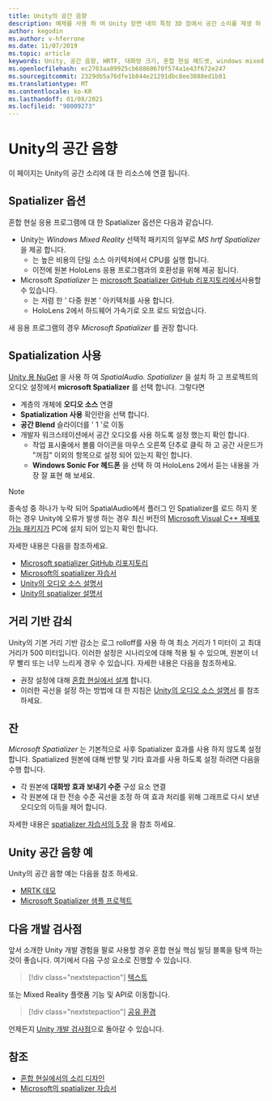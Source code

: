 ```yaml
---
title: Unity의 공간 음향
description: 예제를 사용 하 여 Unity 장면 내의 특정 3D 점에서 공간 소리를 재생 하 고 경우 하는 방법을 알아봅니다.
author: kegodin
ms.author: v-hferrone
ms.date: 11/07/2019
ms.topic: article
keywords: Unity, 공간 음향, HRTF, 대화방 크기, 혼합 현실 헤드셋, windows mixed reality 헤드셋, 가상 현실 헤드셋, MRTK, Mixed Reality Toolkit, spatializer, 반향
ms.openlocfilehash: ec2703aa89925cb68860670f574a1e43f672e247
ms.sourcegitcommit: 2329db5a76dfe1b844e21291dbc8ee3888ed1b81
ms.translationtype: MT
ms.contentlocale: ko-KR
ms.lasthandoff: 01/08/2021
ms.locfileid: "98009273"
---
```

# <a name="spatial-sound-in-unity"></a>Unity의 공간 음향

이 페이지는 Unity의 공간 소리에 대 한 리소스에 연결 됩니다.

## <a name="spatializer-options"></a>Spatializer 옵션

혼합 현실 응용 프로그램에 대 한 Spatializer 옵션은 다음과 같습니다.
* Unity는 *Windows Mixed Reality* 선택적 패키지의 일부로 *MS hrtf Spatializer* 을 제공 합니다.
  * 는 높은 비용의 단일 소스 아키텍처에서 CPU를 실행 합니다.
  * 이전에 원본 HoloLens 응용 프로그램과의 호환성을 위해 제공 됩니다.
* Microsoft *Spatializer* 는 [microsoft Spatializer GitHub 리포지토리에서](https://github.com/microsoft/spatialaudio-unity)사용할 수 있습니다.
  * 는 저렴 한 ' 다중 원본 ' 아키텍처를 사용 합니다.
  * HoloLens 2에서 하드웨어 가속기로 오프 로드 되었습니다. 

새 응용 프로그램의 경우 *Microsoft Spatializer* 를 권장 합니다.

## <a name="enable-spatialization"></a>Spatialization 사용

[Unity 용 NuGet](https://github.com/GlitchEnzo/NuGetForUnity/releases/latest) 을 사용 하 여 _SpatialAudio. Spatializer_ 을 설치 하 고 프로젝트의 오디오 설정에서 **microsoft Spatializer** 를 선택 합니다. 그렇다면
* 계층의 개체에 **오디오 소스** 연결
* **Spatialization 사용** 확인란을 선택 합니다.
* **공간 Blend** 슬라이더를 ' 1 '로 이동
* 개발자 워크스테이션에서 공간 오디오를 사용 하도록 설정 했는지 확인 합니다. 
    * 작업 표시줄에서 볼륨 아이콘을 마우스 오른쪽 단추로 클릭 하 고 공간 사운드가 "꺼짐" 이외의 항목으로 설정 되어 있는지 확인 합니다. 
    * **Windows Sonic For 헤드폰** 을 선택 하 여 HoloLens 2에서 듣는 내용을 가장 잘 표현 해 보세요.

>[!NOTE]
>종속성 중 하나가 누락 되어 SpatialAudio에서 플러그 인 Spatializer를 로드 하지 못하는 경우 Unity에 오류가 발생 하는 경우 최신 버전의 [Microsoft Visual C++ 재배포 가능 패키지가](https://support.microsoft.com/en-us/help/2977003/the-latest-supported-visual-c-downloads) PC에 설치 되어 있는지 확인 합니다.

자세한 내용은 다음을 참조하세요.
* [Microsoft spatializer GitHub 리포지토리](https://github.com/microsoft/spatialaudio-unity)
* [Microsoft의 spatializer 자습서](tutorials/unity-spatial-audio-ch1.md)
* [Unity의 오디오 소스 설명서](https://docs.unity3d.com/2019.3/Documentation/Manual/class-AudioSource.html)
* [Unity의 spatializer 설명서](https://docs.unity3d.com/Manual/VRAudioSpatializer.html)

## <a name="distance-based-attenuation"></a>거리 기반 감쇠

Unity의 기본 거리 기반 감소는 로그 rolloff를 사용 하 여 최소 거리가 1 미터이 고 최대 거리가 500 미터입니다. 이러한 설정은 시나리오에 대해 적용 될 수 있으며, 원본이 너무 빨리 또는 너무 느리게 경우 수 있습니다. 자세한 내용은 다음을 참조하세요.
* 권장 설정에 대해 [혼합 현실에서 설계](../../design/spatial-sound-design.md) 합니다.
* 이러한 곡선을 설정 하는 방법에 대 한 지침은 [Unity의 오디오 소스 설명서](https://docs.unity3d.com/2019.3/Documentation/Manual/class-AudioSource.html) 를 참조 하세요.

## <a name="reverb"></a>잔

_Microsoft Spatializer_ 는 기본적으로 사후 Spatializer 효과를 사용 하지 않도록 설정 합니다. Spatialized 원본에 대해 반향 및 기타 효과를 사용 하도록 설정 하려면 다음을 수행 합니다.
* 각 원본에 **대화방 효과 보내기 수준** 구성 요소 연결
* 각 원본에 대 한 전송 수준 곡선을 조정 하 여 효과 처리를 위해 그래프로 다시 보낸 오디오의 이득을 제어 합니다.

자세한 내용은 [spatializer 자습서의 5 장](tutorials/unity-spatial-audio-ch5.md) 을 참조 하세요.

## <a name="unity-spatial-sound-examples"></a>Unity 공간 음향 예

Unity의 공간 음향 예는 다음을 참조 하세요.
* [MRTK 데모](https://github.com/microsoft/MixedRealityToolkit-Unity/tree/mrtk_release/Assets/MixedRealityToolkit.Examples/Demos/Audio)
* [Microsoft Spatializer 샘플 프로젝트](https://github.com/microsoft/spatialaudio-unity/tree/master/Samples/MicrosoftSpatializerSample)

## <a name="next-development-checkpoint"></a>다음 개발 검사점

앞서 소개한 Unity 개발 경험을 팔로 사용할 경우 혼합 현실 핵심 빌딩 블록을 탐색 하는 것이 좋습니다. 여기에서 다음 구성 요소로 진행할 수 있습니다.

> [!div class="nextstepaction"]
> [텍스트](text-in-unity.md)

또는 Mixed Reality 플랫폼 기능 및 API로 이동합니다.

> [!div class="nextstepaction"]
> [공유 환경](shared-experiences-in-unity.md)

언제든지 [Unity 개발 검사점](unity-development-overview.md#2-core-building-blocks)으로 돌아갈 수 있습니다.

## <a name="see-also"></a>참조

* [혼합 현실에서의 소리 디자인](../../design/spatial-sound-design.md)
* [Microsoft의 spatializer 자습서](tutorials/unity-spatial-audio-ch1.md)
